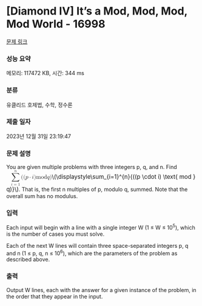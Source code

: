 # [Diamond IV] It’s a Mod, Mod, Mod, Mod World - 16998 

[문제 링크](https://www.acmicpc.net/problem/16998) 

### 성능 요약

메모리: 117472 KB, 시간: 344 ms

### 분류

유클리드 호제법, 수학, 정수론

### 제출 일자

2023년 12월 31일 23:19:47

### 문제 설명

<p>You are given multiple problems with three integers p, q, and n. Find <mjx-container class="MathJax" jax="CHTML" style="font-size: 109%; position: relative;"><mjx-math class="MJX-TEX" aria-hidden="true"><mjx-mstyle><mjx-munderover><mjx-over style="padding-bottom: 0.192em; padding-left: 0.51em;"><mjx-texatom size="s" texclass="ORD"><mjx-mi class="mjx-i"><mjx-c class="mjx-c1D45B TEX-I"></mjx-c></mjx-mi></mjx-texatom></mjx-over><mjx-box><mjx-munder><mjx-row><mjx-base><mjx-mo class="mjx-lop"><mjx-c class="mjx-c2211 TEX-S2"></mjx-c></mjx-mo></mjx-base></mjx-row><mjx-row><mjx-under style="padding-top: 0.167em; padding-left: 0.148em;"><mjx-texatom size="s" texclass="ORD"><mjx-mi class="mjx-i"><mjx-c class="mjx-c1D456 TEX-I"></mjx-c></mjx-mi><mjx-mo class="mjx-n"><mjx-c class="mjx-c3D"></mjx-c></mjx-mo><mjx-mn class="mjx-n"><mjx-c class="mjx-c31"></mjx-c></mjx-mn></mjx-texatom></mjx-under></mjx-row></mjx-munder></mjx-box></mjx-munderover><mjx-texatom space="2" texclass="ORD"><mjx-mo class="mjx-n"><mjx-c class="mjx-c28"></mjx-c></mjx-mo><mjx-mo class="mjx-n"><mjx-c class="mjx-c28"></mjx-c></mjx-mo><mjx-mi class="mjx-i"><mjx-c class="mjx-c1D45D TEX-I"></mjx-c></mjx-mi><mjx-mo class="mjx-n" space="3"><mjx-c class="mjx-c22C5"></mjx-c></mjx-mo><mjx-mi class="mjx-i" space="3"><mjx-c class="mjx-c1D456 TEX-I"></mjx-c></mjx-mi><mjx-mo class="mjx-n"><mjx-c class="mjx-c29"></mjx-c></mjx-mo><mjx-mtext class="mjx-n"><mjx-c class="mjx-cA0"></mjx-c><mjx-c class="mjx-c6D"></mjx-c><mjx-c class="mjx-c6F"></mjx-c><mjx-c class="mjx-c64"></mjx-c><mjx-c class="mjx-cA0"></mjx-c></mjx-mtext><mjx-mi class="mjx-i"><mjx-c class="mjx-c1D45E TEX-I"></mjx-c></mjx-mi><mjx-mo class="mjx-n"><mjx-c class="mjx-c29"></mjx-c></mjx-mo></mjx-texatom></mjx-mstyle></mjx-math><mjx-assistive-mml unselectable="on" display="inline"><math xmlns="http://www.w3.org/1998/Math/MathML"><mstyle displaystyle="true" scriptlevel="0"><munderover><mo data-mjx-texclass="OP">∑</mo><mrow data-mjx-texclass="ORD"><mi>i</mi><mo>=</mo><mn>1</mn></mrow><mrow data-mjx-texclass="ORD"><mi>n</mi></mrow></munderover><mrow data-mjx-texclass="ORD"><mo stretchy="false">(</mo><mo stretchy="false">(</mo><mi>p</mi><mo>⋅</mo><mi>i</mi><mo stretchy="false">)</mo><mtext> mod </mtext><mi>q</mi><mo stretchy="false">)</mo></mrow></mstyle></math></mjx-assistive-mml><span aria-hidden="true" class="no-mathjax mjx-copytext">\(\displaystyle\sum_{i=1}^{n}{((p \cdot i) \text{ mod } q)}\)</span></mjx-container>. That is, the first n multiples of p, modulo q, summed. Note that the overall sum has no modulus.</p>

### 입력 

 <p>Each input will begin with a line with a single integer W (1 ≤ W ≤ 10<sup>5</sup>), which is the number of cases you must solve.</p>

<p>Each of the next W lines will contain three space-separated integers p, q and n (1 ≤ p, q, n ≤ 10<sup>6</sup>), which are the parameters of the problem as described above.</p>

### 출력 

 <p>Output W lines, each with the answer for a given instance of the problem, in the order that they appear in the input.</p>

